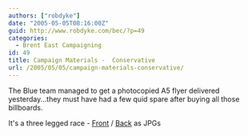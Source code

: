 ```yaml
---
authors: ["robdyke"]
date: "2005-05-05T08:16:00Z"
guid: http://www.robdyke.com/bec/?p=49
categories:
  - Brent East Campaigning
id: 49
title: Campaign Materials -  Conservative
url: /2005/05/05/campaign-materials-conservative/
---
```

The Blue team managed to get a photocopied A5 flyer delivered yesterday...they must have had a few quid spare after buying all those billboards.

It's a three legged race - [Front](http://www.comwifinet.com/becampaign/threelegrace1.jpg) / [Back](http://www.comwifinet.com/becampaign/threelegrace2.jpg) as JPGs
